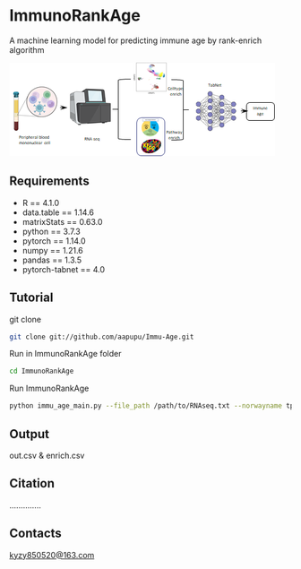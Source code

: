 # ImmunoRankAge
A machine learning model for predicting immune age by rank-enrich algorithm

![image](https://github.com/aapupu/Immu-Age/blob/abe7564596203b20b2e05ae012aaa154db7eafed/img/1702047552565.jpg)


## Requirements 

- R == 4.1.0
- data.table == 1.14.6
- matrixStats == 0.63.0
- python == 3.7.3
- pytorch == 1.14.0
- numpy == 1.21.6
- pandas == 1.3.5
- pytorch-tabnet == 4.0
  

Tutorial
-------
git clone
```bash
git clone git://github.com/aapupu/Immu-Age.git
```

Run in ImmunoRankAge folder
```bash
cd ImmunoRankAge
```

Run ImmunoRankAge
```bash
python immu_age_main.py --file_path /path/to/RNAseq.txt --norwayname tpm/count
```

## Output 
out.csv & enrich.csv

Citation
-------
.............. 

Contacts
-------
kyzy850520@163.com
